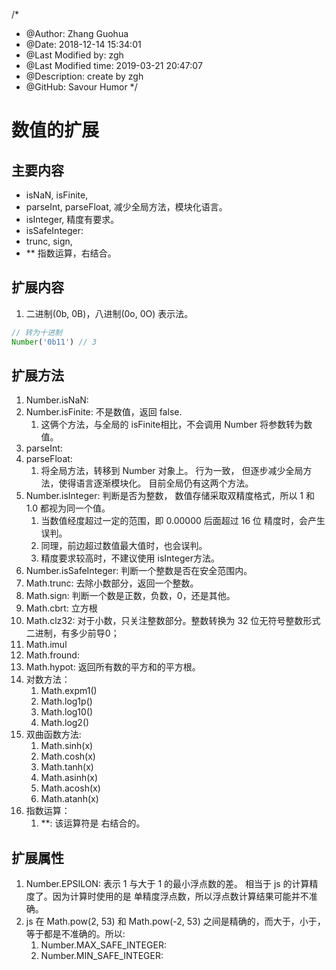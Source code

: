 /*
* @Author: Zhang Guohua
* @Date:   2018-12-14 15:34:01
* @Last Modified by:   zgh
* @Last Modified time: 2019-03-21 20:47:07
* @Description: create by zgh
* @GitHub: Savour Humor
*/
# 数值的扩展

## 主要内容
- isNaN, isFinite,
- parseInt, parseFloat, 减少全局方法，模块化语言。
- isInteger, 精度有要求。
- isSafeInteger:
- trunc, sign,
- ** 指数运算，右结合。

## 扩展内容
1. 二进制(0b, 0B)，八进制(0o, 0O) 表示法。 
```js
// 转为十进制
Number('0b11') // 3
```


## 扩展方法
1. Number.isNaN: 
2. Number.isFinite: 不是数值，返回 false.
    1. 这俩个方法，与全局的 isFinite相比，不会调用 Number 将参数转为数值。
1. parseInt:
2. parseFloat:
    1. 将全局方法，转移到 Number 对象上。 行为一致， 但逐步减少全局方法，使得语言逐渐模块化。 目前全局仍有这两个方法。
3. Number.isInteger: 判断是否为整数， 数值存储采取双精度格式，所以 1 和 1.0 都视为同一个值。
    1. 当数值经度超过一定的范围，即 0.00000 后面超过 16 位 精度时，会产生误判。
    2. 同理，前边超过数值最大值时，也会误判。
    3. 精度要求较高时，不建议使用 isInteger方法。
4. Number.isSafeInteger: 判断一个整数是否在安全范围内。
5. Math.trunc: 去除小数部分，返回一个整数。
6. Math.sign: 判断一个数是正数，负数，0，还是其他。
7. Math.cbrt: 立方根
8. Math.clz32: 对于小数，只关注整数部分。整数转换为 32 位无符号整数形式二进制，有多少前导0；
9. Math.imul
10. Math.fround:
11. Math.hypot: 返回所有数的平方和的平方根。
12. 对数方法：
    1. Math.expm1()
    2. Math.log1p()
    3. Math.log10()
    4. Math.log2()
13. 双曲函数方法:
    1. Math.sinh(x)
    2. Math.cosh(x)
    1. Math.tanh(x)
    1. Math.asinh(x)
    1. Math.acosh(x)
    1. Math.atanh(x)
14. 指数运算：
    1. **: 该运算符是 右结合的。

## 扩展属性
1. Number.EPSILON: 表示 1 与大于 1 的最小浮点数的差。 相当于 js 的计算精度了。因为计算时使用的是 单精度浮点数，所以浮点数计算结果可能并不准确。
2. js 在 Math.pow(2, 53) 和 Math.pow(-2, 53) 之间是精确的，而大于，小于，等于都是不准确的。所以:
    1. Number.MAX_SAFE_INTEGER:
    2. Number.MIN_SAFE_INTEGER:
    
